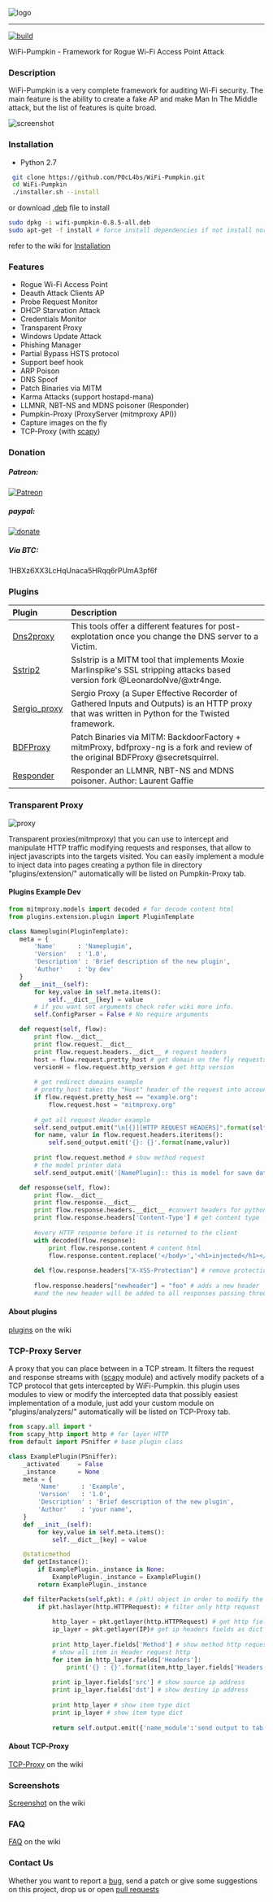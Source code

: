 ![logo](https://raw.githubusercontent.com/P0cL4bs/WiFi-Pumpkin/master/docs/logo.png)

---
[![build](https://travis-ci.org/P0cL4bs/WiFi-Pumpkin.svg)](https://travis-ci.org/P0cL4bs/WiFi-Pumpkin/)

WiFi-Pumpkin - Framework for Rogue Wi-Fi Access Point Attack
### Description
WiFi-Pumpkin is a very complete framework for auditing Wi-Fi security. The main feature is the ability to create a fake AP and make Man In The Middle attack, but the list of features is quite broad.

![screenshot](https://i.imgur.com/bNTOHLq.png)

### Installation

- Python 2.7
```sh
 git clone https://github.com/P0cL4bs/WiFi-Pumpkin.git
 cd WiFi-Pumpkin
 ./installer.sh --install
```
or download [.deb](https://github.com/P0cL4bs/WiFi-Pumpkin/releases) file to install
``` sh
sudo dpkg -i wifi-pumpkin-0.8.5-all.deb
sudo apt-get -f install # force install dependencies if not install normally

```

refer to the wiki for [Installation](https://github.com/P0cL4bs/WiFi-Pumpkin/wiki/Installation)

### Features
* Rogue Wi-Fi Access Point
* Deauth Attack Clients AP 
* Probe Request Monitor
* DHCP Starvation Attack
* Credentials Monitor
* Transparent Proxy
* Windows Update Attack
* Phishing Manager
* Partial Bypass HSTS protocol
* Support beef hook
* ARP Poison 
* DNS Spoof 
* Patch Binaries via MITM
* Karma Attacks (support hostapd-mana)
* LLMNR, NBT-NS and MDNS poisoner (Responder)
* Pumpkin-Proxy (ProxyServer (mitmproxy API))
* Capture images on the fly
* TCP-Proxy (with [scapy](http://www.secdev.org/projects/scapy/))

### Donation
##### Patreon:
[![Patreon](https://cloud.githubusercontent.com/assets/8225057/5990484/70413560-a9ab-11e4-8942-1a63607c0b00.png)](http://www.patreon.com/wifipumpkin)
##### paypal:
[![donate](https://www.paypalobjects.com/en_US/i/btn/btn_donate_LG.gif)](https://www.paypal.com/cgi-bin/webscr?cmd=_s-xclick&hosted_button_id=PUPJEGHLJPFQL)
##### Via BTC:
1HBXz6XX3LcHqUnaca5HRqq6rPUmA3pf6f

### Plugins
| Plugin | Description | 
|:-----------|:------------|
[Dns2proxy](https://github.com/LeonardoNve/dns2proxy) | This tools offer a different features for post-explotation once you change the DNS server to a Victim.
[Sstrip2](https://github.com/LeonardoNve/sslstrip2) | Sslstrip is a MITM tool that implements Moxie Marlinspike's SSL stripping attacks based version fork @LeonardoNve/@xtr4nge.
[Sergio_proxy](https://github.com/supernothing/sergio-proxy) | Sergio Proxy (a Super Effective Recorder of Gathered Inputs and Outputs) is an HTTP proxy that was written in Python for the Twisted framework.
[BDFProxy](https://github.com/davinerd/BDFProxy-ng) | Patch Binaries via MITM: BackdoorFactory + mitmProxy, bdfproxy-ng is a fork and review of the original BDFProxy @secretsquirrel.
[Responder](https://github.com/lgandx/Responder) | Responder an LLMNR, NBT-NS and MDNS poisoner. Author: Laurent Gaffie

### Transparent Proxy
![proxy](https://raw.githubusercontent.com/P0cL4bs/WiFi-Pumpkin/master/docs/proxyscenario.png)

 Transparent proxies(mitmproxy) that you can use to intercept and manipulate HTTP traffic modifying requests and responses, that allow to inject javascripts into the targets visited.  You can easily implement a module to inject data into pages creating a python file in directory "plugins/extension/" automatically will be listed on Pumpkin-Proxy tab.
#### Plugins Example Dev

 ``` python
from mitmproxy.models import decoded # for decode content html
from plugins.extension.plugin import PluginTemplate

class Nameplugin(PluginTemplate):
    meta = {
        'Name'      : 'Nameplugin',
        'Version'   : '1.0',
        'Description' : 'Brief description of the new plugin',
        'Author'    : 'by dev'
    }
    def __init__(self):
        for key,value in self.meta.items():
            self.__dict__[key] = value
        # if you want set arguments check refer wiki more info. 
        self.ConfigParser = False # No require arguments 

    def request(self, flow):
        print flow.__dict__
        print flow.request.__dict__ 
        print flow.request.headers.__dict__ # request headers
        host = flow.request.pretty_host # get domain on the fly requests 
        versionH = flow.request.http_version # get http version 
        
        # get redirect domains example
        # pretty_host takes the "Host" header of the request into account,
        if flow.request.pretty_host == "example.org":
            flow.request.host = "mitmproxy.org"
            
        # get all request Header example 
        self.send_output.emit("\n[{}][HTTP REQUEST HEADERS]".format(self.Name))
        for name, valur in flow.request.headers.iteritems():
            self.send_output.emit('{}: {}'.format(name,valur))
            
        print flow.request.method # show method request 
        # the model printer data
        self.send_output.emit('[NamePlugin]:: this is model for save data logging')

    def response(self, flow):
        print flow.__dict__
        print flow.response.__dict__
        print flow.response.headers.__dict__ #convert headers for python dict
        print flow.response.headers['Content-Type'] # get content type
         
        #every HTTP response before it is returned to the client
        with decoded(flow.response):
            print flow.response.content # content html
            flow.response.content.replace('</body>','<h1>injected</h1></body>') # replace content tag 
       
        del flow.response.headers["X-XSS-Protection"] # remove protection Header
        
        flow.response.headers["newheader"] = "foo" # adds a new header
        #and the new header will be added to all responses passing through the proxy
```
#### About plugins
[plugins](https://github.com/P0cL4bs/WiFi-Pumpkin/wiki/Plugins) on the wiki 

### TCP-Proxy Server
A proxy that you can place between in a TCP stream. It filters the request and response streams with ([scapy](http://www.secdev.org/projects/scapy/) module) and actively modify packets of a TCP protocol that gets intercepted by WiFi-Pumpkin. this plugin uses modules to view or modify the intercepted data that possibly easiest implementation of a module, just add your custom module on  "plugins/analyzers/" automatically will be listed on TCP-Proxy tab.

``` python
from scapy.all import *
from scapy_http import http # for layer HTTP
from default import PSniffer # base plugin class

class ExamplePlugin(PSniffer):
    _activated     = False
    _instance      = None
    meta = {
        'Name'      : 'Example',
        'Version'   : '1.0',
        'Description' : 'Brief description of the new plugin',
        'Author'    : 'your name',
    }
    def __init__(self):
        for key,value in self.meta.items():
            self.__dict__[key] = value

    @staticmethod
    def getInstance():
        if ExamplePlugin._instance is None:
            ExamplePlugin._instance = ExamplePlugin()
        return ExamplePlugin._instance

    def filterPackets(self,pkt): # (pkt) object in order to modify the data on the fly
        if pkt.haslayer(http.HTTPRequest): # filter only http request 
        
            http_layer = pkt.getlayer(http.HTTPRequest) # get http fields as dict type
            ip_layer = pkt.getlayer(IP)# get ip headers fields as dict type
            
            print http_layer.fields['Method'] # show method http request
            # show all item in Header request http
            for item in http_layer.fields['Headers']:
                print('{} : {}'.format(item,http_layer.fields['Headers'][item]))
            
            print ip_layer.fields['src'] # show source ip address 
            print ip_layer.fields['dst'] # show destiny ip address 
            
            print http_layer # show item type dict
            print ip_layer # show item type dict
            
            return self.output.emit({'name_module':'send output to tab TCP-Proxy'}) 

```
#### About TCP-Proxy
[TCP-Proxy](https://github.com/P0cL4bs/WiFi-Pumpkin/wiki/TCP-PProxy) on the wiki 

### Screenshots
[Screenshot](https://github.com/P0cL4bs/WiFi-Pumpkin/wiki/Screenshots) on the wiki 

### FAQ
[FAQ](https://github.com/P0cL4bs/WiFi-Pumpkin/wiki/FAQ) on the wiki

### Contact Us
Whether you want to report a [bug](https://github.com/P0cL4bs/WiFi-Pumpkin/issues/new), send a patch or give some suggestions on this project, drop us or open [pull requests](https://github.com/P0cL4bs/WiFi-Pumpkin/pulls) 

